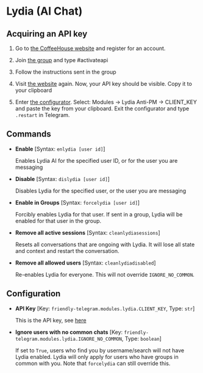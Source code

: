 # Lydia (AI Chat)

## Acquiring an API key

1. Go to [the CoffeeHouse website](https://coffeehouse.intellivoid.info "the website") and register for an account.

2. Join [the group](https://t.me/IntellivoidDev "the group") and type #activateapi

3. Follow the instructions sent in the group

4. Visit [the website](https://coffeehouse.intellivoid.info "the website") again. Now, your API key should be visible. Copy it to your clipboard

5. Enter [the configurator](/configuration#configuring-modules). Select: Modules -> Lydia Anti-PM -> CLIENT_KEY and paste the key from your clipboard. Exit the configurator and type `.restart` in Telegram.

## Commands

- **Enable**
[Syntax: `enlydia [user id]`]

   Enables Lydia AI for the specified user ID, or for the user you are messaging

 - **Disable**
[Syntax: `dislydia [user id]`]

   Disables Lydia for the specified user, or the user you are messaging

 - **Enable in Groups**
[Syntax: `forcelydia [user id]`]

   Forcibly enables Lydia for that user. If sent in a group, Lydia will be enabled for that user in the group.

 - **Remove all active sessions**
[Syntax: `cleanlydiasessions`]

   Resets all conversations that are ongoing with Lydia. It will lose all state and context and restart the conversation.

 - **Remove all allowed users**
[Syntax: `cleanlydiadisabled`]

   Re-enables Lydia for everyone. This will not override `IGNORE_NO_COMMON`.

## Configuration

 - **API Key**
[Key: `friendly-telegram.modules.lydia.CLIENT_KEY`, Type: `str`]

   This is the API key, see [here](#acquiring-an-api-key "here")

 - **Ignore users with no common chats**
[Key: `friendly-telegram.modules.lydia.IGNORE_NO_COMMON`, Type: `boolean`]

   If set to `True`, users who find you by username/search will not have Lydia enabled. Lydia will only apply for users who have groups in common with you. Note that `forcelydia` can still override this.
<!--stackedit_data:
eyJoaXN0b3J5IjpbLTE5MDg0ODA2ODksLTk4MzI0MDg2MF19
-->
